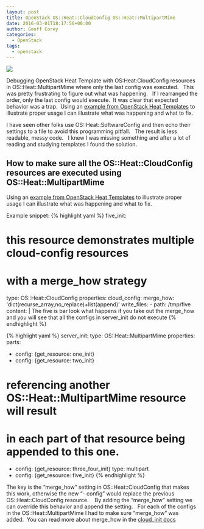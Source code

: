 ```yaml
---
layout: post
title: OpenStack OS::Heat::CloudConfig OS::Heat::MultipartMime
date: 2016-03-01T18:17:56+00:00
author: Geoff Corey
categories:
  - OpenStack
tags:
  - openstack
---
```

<img  src="http://i0.wp.com/www.geoffcorey.com/wp-content/uploads/2016/03/3227890-300x222.jpg?fit=300%2C222"/>

Debugging OpenStack Heat Template with OS:Heat:CloudConfig resources in OS::Heat::MultipartMime where only the last config was executed.   This was pretty frustrating to figure out what was happening.   If I rearranged the order, only the last config would execute.  It was clear that expected behavior was a trap.  Using an <a href="http://example from OpenStack Heat Templates" target="_blank">example from OpenStack Heat Templates</a> to illustrate proper usage I can illustrate what was happening and what to fix.

I have seen other folks use OS::Heat::SoftwareConfig and then echo their settings to a file to avoid this programming pitfall.   The result is less readable, messy code.   I knew I was missing something and after a lot of reading and studying templates I found the solution.


## How to make sure all the OS::Heat::CloudConfig resources are executed using OS::Heat::MultipartMime

Using an <a href="http://example from OpenStack Heat Templates" target="_blank">example from OpenStack Heat Templates</a> to illustrate proper usage I can illustrate what was happening and what to fix.

Example snippet:
{% highlight yaml %}
five_init:
  # this resource demonstrates multiple cloud-config resources
  # with a merge_how strategy
  type: OS::Heat::CloudConfig
  properties:
    cloud_config:
      merge_how: 'dict(recurse_array,no_replace)+list(append)'
      write_files:
      - path: /tmp/five
      content: |
       The five is bar
       look what happens if you take out the merge_how
       and you will see that all the configs in
       server_init do not execute
{% endhighlight %}

{% highlight yaml %}
server_init:
  type: OS::Heat::MultipartMime
  properties:
  parts:
  - config: {get_resource: one_init}
  - config: {get_resource: two_init}
  # referencing another OS::Heat::MultipartMime resource will result
  # in each part of that resource being appended to this one.
  - config: {get_resource: three_four_init}
  type: multipart
  - config: {get_resource: five_init}</pre>
{% endhighlight %}

The key is the &#8220;merge_how&#8221; setting in OS::Heat::CloudConfig that makes this work, otherwise the new &#8220;- config&#8221; would replace the previous OS::Heat::CloudConfig resource.    By adding the &#8220;merge_how&#8221; setting we can override this behavior and append the setting.   For each of the configs in the OS::Heat::MultipartMime I had to make sure &#8220;merge_how&#8221; was added.  You can read more about merge_how in the <a href="http://cloudinit.readthedocs.org/en/latest/topics/merging.html" target="_blank">cloud_init docs</a>
